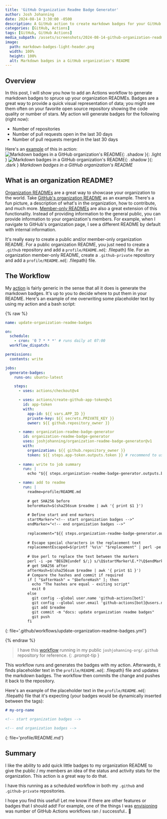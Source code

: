 ```yaml
---
title: 'GitHub Organization Readme Badge Generator'
author: Josh Johanning
date: 2024-08-14 3:30:00 -0500
description: A GitHub action to create markdown badges for your GitHub organization's README.md file
categories: [GitHub, Actions]
tags: [GitHub, GitHub Actions]
media_subpath: /assets/screenshots/2024-08-14-github-organization-readme-badge-generator
image:
  path: markdown-badges-light-header.png
  width: 100%
  height: 100%
  alt: Markdown badges in a GitHub organization's README
---
```


## Overview

In this post, I will show you how to add an Actions workflow to generate markdown badges to spruce up your organization READMEs. Badges are a great way to provide a quick visual representation of data; you might see them often on your favorite open source repository showing the code quality or number of stars. My action will generate badges for the following (right now):

- Number of repositories
- Number of pull requests open in the last 30 days
- Number of pull requests merged in the last 30 days

Here's an [example](https://github.com/joshjohanning-org#joshjohanning-org) of this in action:
![Markdown badges in a GitHub organization's README](markdown-badges-light.png){: .shadow }{: .light }
![Markdown badges in a GitHub organization's README](markdown-badges-dark.png){: .shadow }{: .dark }
_Markdown badges in a GitHub organization's README_

## What is an organization README?

[Organization READMEs](https://github.blog/changelog/2021-09-14-readmes-for-organization-profiles/) are a great way to showcase your organization to the world. Take [GitHub's organization README](https://github.com/github) as an example. There's a fun picture, a description of what's in the organization, how to contribute, and much more. [Member-only READMEs](https://github.blog/changelog/2022-04-20-organization-profile-updates-member-only-readmes-and-pinned-private-repositories/) are also a great extension of this functionality. Instead of providing information to the general public, you can provide information to your organization's members. For example, when I navigate to GitHub's organization page, I see a different README by default with internal information.

It's really easy to create a public and/or member-only organization README. For a public organization README, you just need to create a `.github` repository and add a `profile/README.md`{: .filepath} file. For an organization member-only README, create a `.github-private` repository and add a `profile/README.md`{: .filepath} file.

## The Workflow

My [action](https://github.com/joshjohanning/organization-readme-badge-generator) is fairly generic in the sense that all it does is generate the markdown badges. It's up to you to decide where to put them in your README. Here's an example of me overwriting some placeholder text by using my action and a bash script:

{% raw %}

```yml
name: update-organization-readme-badges

on:
  schedule:
    - cron: '0 7 * * *' # runs daily at 07:00
  workflow_dispatch:

permissions:
  contents: write

jobs:
  generate-badges:
    runs-on: ubuntu-latest

    steps:
      - uses: actions/checkout@v4

      - uses: actions/create-github-app-token@v1
        id: app-token
        with:
          app-id: ${{ vars.APP_ID }}
          private-key: ${{ secrets.PRIVATE_KEY }}
          owner: ${{ github.repository_owner }}

      - name: organization-readme-badge-generator
        id: organization-readme-badge-generator
        uses: joshjohanning/organization-readme-badge-generator@v1
        with:
          organization: ${{ github.repository_owner }}
          token: ${{ steps.app-token.outputs.token }} # recommend to use a GitHub App and not a PAT
    
      - name: write to job summary
        run: |
          echo "${{ steps.organization-readme-badge-generator.outputs.badges }}" >> $GITHUB_STEP_SUMMARY

      - name: add to readme
        run: |
          readme=profile/README.md
          
          # get SHA256 before
          beforeHash=$(sha256sum $readme | awk '{ print $1 }')
          
          # Define start and end markers
          startMarker="<!-- start organization badges -->"
          endMarker="<!-- end organization badges -->"
          
          replacement="${{ steps.organization-readme-badge-generator.outputs.badges }}"
          
          # Escape special characters in the replacement text
          replacementEscaped=$(printf '%s\n' "$replacement" | perl -pe 's/([\\\/\$\(\)@])/\\$1/g')
          
          # Use perl to replace the text between the markers
          perl -i -pe "BEGIN{undef $/;} s/\Q$startMarker\E.*?\Q$endMarker\E/$startMarker\n$replacementEscaped\n$endMarker/smg" $readme
          # get SHA256 after
          afterHash=$(sha256sum $readme | awk '{ print $1 }')
          # Compare the hashes and commit if required
          if [ "$afterHash" = "$beforeHash" ]; then
            echo "The hashes are equal - exiting script"
            exit 0
          else
            git config --global user.name 'github-actions[bot]'
            git config --global user.email 'github-actions[bot]@users.noreply.github.com'
            git add $readme
            git commit -m "docs: update organization readme badges"
            git push
          fi
```
{: file='.github/workflows/update-organization-readme-badges.yml'}

{% endraw %}

> I have this [workflow](https://github.com/joshjohanning-org/.github/actions/workflows/update-organization-readme-badges.yml) running in my public `joshjohanning-org/.github` repository for reference.
{: .prompt-tip }

This workflow runs and generates the badges with my action. Afterwards, it finds placeholder text in the `profile/README.md`{: .filepath} file and updates the markdown badges. The workflow then commits the change and pushes it back to the repository.

Here's an example of the placeholder text in the `profile/README.md`{: .filepath} file that it's expecting (your badges would be dynamically inserted between the tags):

```md
# my-org-name

<!-- start organization badges -->

<!-- end organization badges -->
```
{: file='profile/README.md'}

## Summary

I like the ability to add quick little badges to my organization README to give the public / my members an idea of the status and activity stats for the organization. This action is a great way to do that.

I have this running as a scheduled workflow in both my `.github` and `.github-private` repositories.

I hope you find this useful! Let me know if there are other features or badges that I should add! For example, one of the things I was [envisioning](https://github.com/joshjohanning/organization-readme-badge-generator/issues/4) was number of GitHub Actions workflows ran / successful.. 🚀
